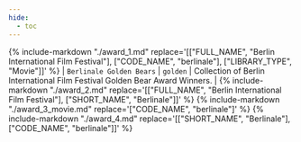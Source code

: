 ```yaml
---
hide:
  - toc
---
```

{%
    include-markdown "./award_1.md"
    replace='[["FULL_NAME", "Berlin International Film Festival"], ["CODE_NAME", "berlinale"], ["LIBRARY_TYPE", "Movie"]]'
%}
| `Berlinale Golden Bears` | `golden` | Collection of Berlin International Film Festival Golden Bear Award Winners. |
{%
    include-markdown "./award_2.md"
    replace='[["FULL_NAME", "Berlin International Film Festival"], ["SHORT_NAME", "Berlinale"]]'
%}
{%
    include-markdown "./award_3_movie.md"
    replace='["CODE_NAME", "berlinale"]'
%}
{%
    include-markdown "./award_4.md"
    replace='[["SHORT_NAME", "Berlinale"], ["CODE_NAME", "berlinale"]]'
%}